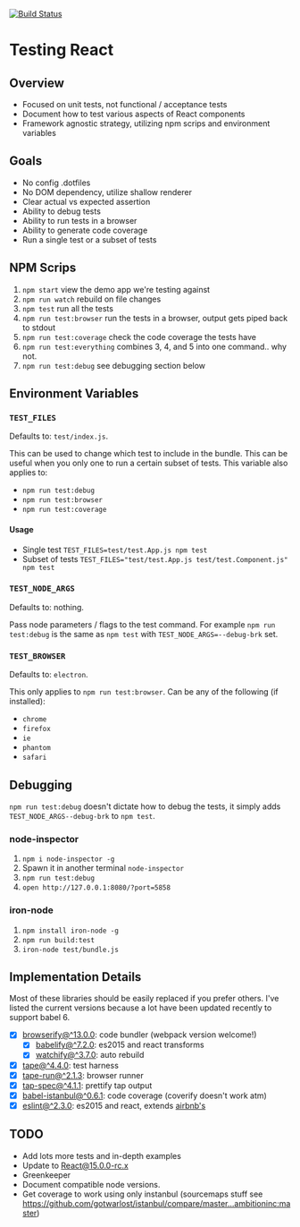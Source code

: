 [![Build Status](https://travis-ci.org/bmullan91/testing-react.svg?branch=master)](https://travis-ci.org/bmullan91/testing-react)

# Testing React

## Overview

- Focused on unit tests, not functional / acceptance tests
- Document how to test various aspects of React components
- Framework agnostic strategy, utilizing npm scrips and environment variables

## Goals

- No config .dotfiles
- No DOM dependency, utilize shallow renderer
- Clear actual vs expected assertion
- Ability to debug tests
- Ability to run tests in a browser
- Ability to generate code coverage
- Run a single test or a subset of tests

## NPM Scrips

1. `npm start` view the demo app we're testing against
2. `npm run watch` rebuild on file changes
3. `npm test` run all the tests
4. `npm run test:browser` run the tests in a browser, output gets piped back to stdout
5. `npm run test:coverage` check the code coverage the tests have
6. `npm run test:everything` combines 3, 4, and 5 into one command.. why not.
7. `npm run test:debug` see debugging section below

## Environment Variables

### `TEST_FILES`

Defaults to: `test/index.js`.

This can be used to change which test to include in the bundle. This can be useful when you only one to run a certain subset of tests. This variable also applies to:

- `npm run test:debug`
- `npm run test:browser`
- `npm run test:coverage`

#### Usage

- Single test `TEST_FILES=test/test.App.js npm test`
- Subset of tests `TEST_FILES="test/test.App.js test/test.Component.js" npm test`

### `TEST_NODE_ARGS`

Defaults to: nothing.

Pass node parameters / flags to the test command. For example `npm run test:debug` is the same as `npm test` with `TEST_NODE_ARGS=--debug-brk` set.

### `TEST_BROWSER`

Defaults to: `electron`.

This only applies to `npm run test:browser`. Can be any of the following (if installed):

- `chrome`
- `firefox`
- `ie`
- `phantom`
- `safari`

## Debugging

`npm run test:debug` doesn't dictate how to debug the tests, it simply adds `TEST_NODE_ARGS--debug-brk` to `npm test`.

### node-inspector

1. `npm i node-inspector -g`
2. Spawn it in another terminal `node-inspector`
3. `npm run test:debug`
4. `open http://127.0.0.1:8080/?port=5858`

### iron-node

1. `npm install iron-node -g`
2. `npm run build:test`
3. `iron-node test/bundle.js`

## Implementation Details

Most of these libraries should be easily replaced if you prefer others. I've listed the current versions because a lot have been updated recently to support babel 6.

- [x] [browserify@^13.0.0](https://www.npmjs.com/package/browserify): code bundler (webpack version welcome!)
  - [x] [babelify@^7.2.0](https://www.npmjs.com/package/babelify): es2015 and react transforms
  - [x] [watchify@^3.7.0](https://www.npmjs.com/package/watchify): auto rebuild
- [x] [tape@^4.4.0](https://www.npmjs.com/package/tape): test harness
- [x] [tape-run@^2.1.3](https://www.npmjs.com/package/tape-run): browser runner
- [x] [tap-spec@^4.1.1](https://www.npmjs.com/package/tap-spec): prettify tap output
- [x] [babel-istanbul@^0.6.1](https://www.npmjs.com/package/babel-istanbul): code coverage (coverify doesn't work atm)
- [x] [eslint@^2.3.0](https://www.npmjs.com/package/eslint): es2015 and react, extends [airbnb's](https://www.npmjs.com/package/eslint-config-airbnb)

## TODO

- Add lots more tests and in-depth examples
- Update to React@15.0.0-rc.x
- Greenkeeper
- Document compatible node versions.
- Get coverage to work using only instanbul (sourcemaps stuff see https://github.com/gotwarlost/istanbul/compare/master...ambitioninc:master)
